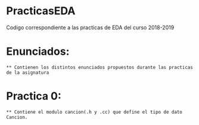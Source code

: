 # PracticasEDA
Codigo correspondiente a las practicas de EDA del curso 2018-2019


  # Enunciados:
    ** Contienen los distintos enunciados propuestos durante las practicas de la asignatura
    
  # Practica 0:
    ** Contiene el modulo cancion(.h y .cc) que define el tipo de dato Cancion.
